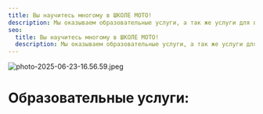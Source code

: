 ```yaml
---
title: Вы научитесь многому в ШКОЛЕ МОТО!
description: Мы оказываем образовательные услуги, а так же услуги для вашего мотоцикла
seo:
  title: Вы научитесь многому в ШКОЛЕ МОТО!
  description: Мы оказываем образовательные услуги, а так же услуги для вашего мотоцикла
---
```


![photo-2025-06-23-16.56.59.jpeg](/images/gallery/photo-2025-06-23-16.56.59.jpeg)

# Образовательные услуги:
